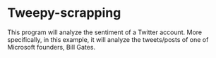# Tweepy-scrapping
This program will analyze the sentiment of a Twitter account. More specifically, in this example, it will analyze the tweets/posts of one of Microsoft founders, Bill Gates.
